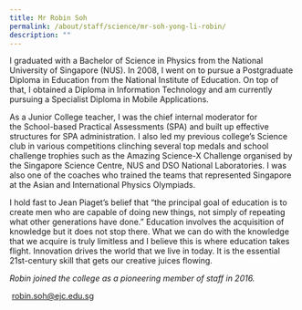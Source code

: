 ```yaml
---
title: Mr Robin Soh
permalink: /about/staff/science/mr-soh-yong-li-robin/
description: ""
---
```

I graduated with a Bachelor of Science in Physics from the National University of Singapore (NUS). In 2008, I went on to pursue a Postgraduate Diploma in Education from the National Institute of Education. On top of that, I obtained a Diploma in Information Technology and am currently pursuing a Specialist Diploma in Mobile Applications.

As a Junior College teacher, I was the chief internal moderator for the School-based Practical Assessments (SPA) and built up effective structures for SPA administration. I also led my previous college’s Science club in various competitions clinching several top medals and school challenge trophies such as the Amazing Science-X Challenge organised by the Singapore Science Centre, NUS and DSO National Laboratories. I was also one of the coaches who trained the teams that represented Singapore at the Asian and International Physics Olympiads.

I hold fast to Jean Piaget’s belief that “the principal goal of education is to create men who are capable of doing new things, not simply of repeating what other generations have done.” Education involves the acquisition of knowledge but it does not stop there. What we can do with the knowledge that we acquire is truly limitless and I believe this is where education takes flight. Innovation drives the world that we live in today. It is the essential 21st-century skill that gets our creative juices flowing.

_Robin joined the college as a pioneering member of staff in 2016._

 [robin.soh@ejc.edu.sg](mailto:robin.soh@ejc.edu.sg)